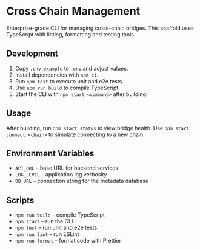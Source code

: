 # Cross Chain Management

Enterprise-grade CLI for managing cross-chain bridges. This scaffold uses
TypeScript with linting, formatting and testing tools.

## Development
1. Copy `.env.example` to `.env` and adjust values.
2. Install dependencies with `npm ci`.
3. Run `npm test` to execute unit and e2e tests.
4. Use `npm run build` to compile TypeScript.
5. Start the CLI with `npm start <command>` after building.

## Usage

After building, run `npm start status` to view bridge health. Use
`npm start connect <chain>` to simulate connecting to a new chain.

## Environment Variables
- `API_URL` – base URL for backend services
- `LOG_LEVEL` – application log verbosity
- `DB_URL` – connection string for the metadata database

## Scripts
- `npm run build` – compile TypeScript
- `npm start` – run the CLI
- `npm test` – run unit and e2e tests
- `npm run lint` – run ESLint
- `npm run format` – format code with Prettier
